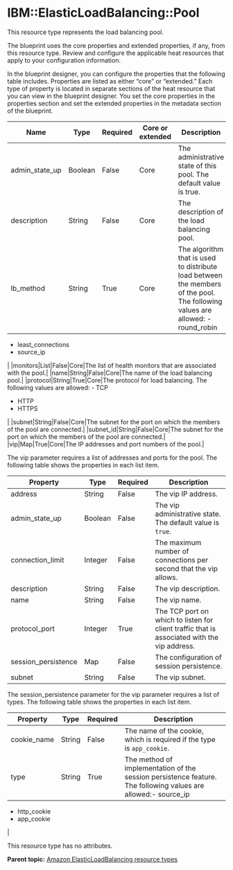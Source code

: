 # IBM::ElasticLoadBalancing::Pool

This resource type represents the load balancing pool.

The blueprint uses the core properties and extended properties, if any, from this resource type. Review and configure the applicable heat resources that apply to your configuration information.

In the blueprint designer, you can configure the properties that the following table includes. Properties are listed as either “core” or “extended.” Each type of property is located in separate sections of the heat resource that you can view in the blueprint designer. You set the core properties in the properties section and set the extended properties in the metadata section of the blueprint.

|Name|Type|Required|Core or extended|Description|
|----|----|--------|----------------|-----------|
|admin\_state\_up|Boolean|False|Core|The administrative state of this pool. The default value is true.|
|description|String|False|Core|The description of the load balancing pool.|
|lb\_method|String|True|Core|The algorithm that is used to distribute load between the members of the pool. The following values are allowed: -   round\_robin
-   least\_connections
-   source\_ip

|
|monitors|List|False|Core|The list of health monitors that are associated with the pool.|
|name|String|False|Core|The name of the load balancing pool.|
|protocol|String|True|Core|The protocol for load balancing. The following values are allowed: -   TCP
-   HTTP
-   HTTPS

|
|subnet|String|False|Core|The subnet for the port on which the members of the pool are connected.|
|subnet\_id|String|False|Core|The subnet for the port on which the members of the pool are connected.|
|vip|Map|True|Core|The IP addresses and port numbers of the pool.|

The vip parameter requires a list of addresses and ports for the pool. The following table shows the properties in each list item.

|Property|Type|Required|Description|
|--------|----|--------|-----------|
|address|String|False|The vip IP address.|
|admin\_state\_up|Boolean|False|The vip administrative state. The default value is `true`.|
|connection\_limit|Integer|False|The maximum number of connections per second that the vip allows.|
|description|String|False|The vip description.|
|name|String|False|The vip name.|
|protocol\_port|Integer|True|The TCP port on which to listen for client traffic that is associated with the vip address.|
|session\_persistence|Map|False|The configuration of session persistence.|
|subnet|String|False|The vip subnet.|

The session\_persistence parameter for the vip parameter requires a list of types. The following table shows the properties in each list item.

|Property|Type|Required|Description|
|--------|----|--------|-----------|
|cookie\_name|String|False|The name of the cookie, which is required if the type is `app_cookie`.|
|type|String|True|The method of implementation of the session persistence feature. The following values are allowed:-   source\_ip
-   http\_cookie
-   app\_cookie

|

This resource type has no attributes.

**Parent topic:** [Amazon ElasticLoadBalancing resource types](../../com.edt.heat.reference.doc/topics/ref_heat_types_elasticloadbalancing_ov.md)

